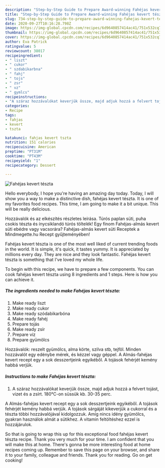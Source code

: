 ```yaml
---
description: "Step-by-Step Guide to Prepare Award-winning Fahéjas kevert tészta"
title: "Step-by-Step Guide to Prepare Award-winning Fahéjas kevert tészta"
slug: 734-step-by-step-guide-to-prepare-award-winning-fahejas-kevert-teszta
date: 2020-09-27T10:16:28.798Z
image: https://img-global.cpcdn.com/recipes/6d9640857414ac41/751x532cq70/fahejas-kevert-teszta-recept-foto.jpg
thumbnail: https://img-global.cpcdn.com/recipes/6d9640857414ac41/751x532cq70/fahejas-kevert-teszta-recept-foto.jpg
cover: https://img-global.cpcdn.com/recipes/6d9640857414ac41/751x532cq70/fahejas-kevert-teszta-recept-foto.jpg
author: Eva Patrick
ratingvalue: 5
reviewcount: 38017
recipeingredient:
- " liszt"
- " cukor"
- " szdabikarbna"
- " fahj"
- " tojs"
- " zsr"
- " vz"
- " gymlcs"
recipeinstructions:
- "A száraz hozzávalókat keverjük össze, majd adjuk hozzá a felvert tojást, vizet és a zsírt. 180°C-on süssük kb. 30-35 perc."
categories:
- Recipe
tags:
- fahjas
- kevert
- tszta

katakunci: fahjas kevert tszta 
nutrition: 151 calories
recipecuisine: American
preptime: "PT31M"
cooktime: "PT43M"
recipeyield: "1"
recipecategory: Dessert

---
```



![Fahéjas kevert tészta](https://img-global.cpcdn.com/recipes/6d9640857414ac41/751x532cq70/fahejas-kevert-teszta-recept-foto.jpg)

Hello everybody, I hope you're having an amazing day today. Today, I will show you a way to make a distinctive dish, fahéjas kevert tészta. It is one of my favorites food recipes. This time, I am going to make it a bit unique. This will be really delicious.

Hozzávalók és az elkészítés részletes leírása. Túrós paplan süti, puha csokis tészta és ínycsiklandó túrós töltelék! Egy finom Fahéjas-almás kevert süti ebédre vagy vacsorára? Fahéjas-almás kevert süti Receptek a Mindmegette.hu Recept gyűjteményében!

Fahéjas kevert tészta is one of the most well liked of current trending foods in the world. It is simple, it's quick, it tastes yummy. It is appreciated by millions every day. They are nice and they look fantastic. Fahéjas kevert tészta is something that I've loved my whole life.


To begin with this recipe, we have to prepare a few components. You can cook fahéjas kevert tészta using 8 ingredients and 1 steps. Here is how you can achieve it.

<!--inarticleads1-->

##### The ingredients needed to make Fahéjas kevert tészta:

1. Make ready  liszt
1. Make ready  cukor
1. Make ready  szódabikarbóna
1. Make ready  fahéj
1. Prepare  tojás
1. Make ready  zsír
1. Prepare  víz
1. Prepare  gyümölcs


Hozzávalók: reszelt gyümölcs, alma körte, szilva stb, tejföl. Minden hozzávalót egy edénybe mérek, és kézzel vagy géppel. A Almás-fahéjas kevert recept egy a sok desszertjeink egyikéből. A tojások fehérjét kemény habbá verjük. 

<!--inarticleads2-->

##### Instructions to make Fahéjas kevert tészta:

1. A száraz hozzávalókat keverjük össze, majd adjuk hozzá a felvert tojást, vizet és a zsírt. 180°C-on süssük kb. 30-35 perc.


A Almás-fahéjas kevert recept egy a sok desszertjeink egyikéből. A tojások fehérjét kemény habbá verjük. A tojások sárgáját kikeverjük a cukorral és a tészta többi hozzávalójával kidolgozzuk. Amíg nincs idény gyümölcs, gyakran használok almát a sütikhez. A vitamin feltöltéshez ezzel is hozzájárulok. 

So that is going to wrap this up for this exceptional food fahéjas kevert tészta recipe. Thank you very much for your time. I am confident that you will make this at home. There's gonna be more interesting food at home recipes coming up. Remember to save this page on your browser, and share it to your family, colleague and friends. Thank you for reading. Go on get cooking!
